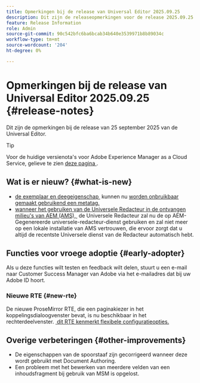 ```yaml
---
title: Opmerkingen bij de release van Universal Editor 2025.09.25
description: Dit zijn de releaseopmerkingen voor de release 2025.09.25 van de Universal Editor.
feature: Release Information
role: Admin
source-git-commit: 90c542bfc6ba6bcab34b640e3539971b8b89034c
workflow-type: tm+mt
source-wordcount: '204'
ht-degree: 0%

---
```



# Opmerkingen bij de release van Universal Editor 2025.09.25 {#release-notes}

Dit zijn de opmerkingen bij de release van 25 september 2025 van de Universal Editor.

>[!TIP]
>
>Voor de huidige versienota&#39;s voor Adobe Experience Manager as a Cloud Service, gelieve te zien [&#x200B; deze pagina &#x200B;](/help/release-notes/release-notes-cloud/release-notes-current.md).

## Wat is er nieuw? {#what-is-new}

* [&#x200B; de exemplaar en deegeigenschap &#x200B;](/help/sites-cloud/authoring/universal-editor/authoring.md#copy-paste) kunnen nu [&#x200B; worden onbruikbaar gemaakt gebruikend een metatag.](/help/implementing/universal-editor/customizing.md#copy-paste)
* [&#x200B; wanneer het gebruiken van de Universele Redacteur in de ontvangen milieu&#39;s van AEM (AMS), &#x200B;](https://experienceleague.adobe.com/nl/docs/experience-manager-65/content/implementing/developing/headless/universal-editor/introduction) de Universele Redacteur zal nu de op AEM-Gegenereerde universele-redacteur-dienst gebruiken en zal niet meer op een lokale installatie van AMS vertrouwen, die ervoor zorgt dat u altijd de recentste Universele dienst van de Redacteur automatisch hebt.

## Functies voor vroege adoptie {#early-adopter}

Als u deze functies wilt testen en feedback wilt delen, stuurt u een e-mail naar Customer Success Manager van Adobe via het e-mailadres dat bij uw Adobe ID hoort.

### Nieuwe RTE {#new-rte}

De nieuwe ProseMirror RTE, die een paginakiezer in het koppelingsdialoogvenster bevat, is nu beschikbaar in het rechterdeelvenster. [&#x200B; dit RTE kenmerkt flexibele configuratieopties.](/help/implementing/universal-editor/configure-rte.md)

## Overige verbeteringen {#other-improvements}

* De eigenschappen van de spoorstaaf zijn gecorrigeerd wanneer deze wordt gebruikt met Document Authoring.
* Een probleem met het bewerken van meerdere velden van een inhoudsfragment bij gebruik van MSM is opgelost.
